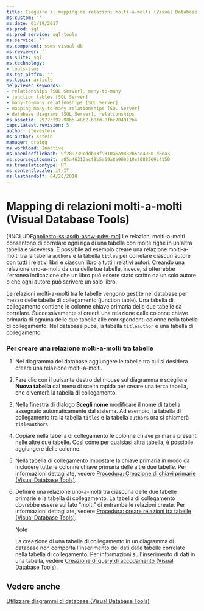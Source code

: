 ```yaml
---
title: Eseguire il mapping di relazioni molti-a-molti (Visual Database Tools) | Microsoft Docs
ms.custom: ''
ms.date: 01/19/2017
ms.prod: sql
ms.prod_service: sql-tools
ms.service: ''
ms.component: ssms-visual-db
ms.reviewer: ''
ms.suite: sql
ms.technology:
- tools-ssms
ms.tgt_pltfrm: ''
ms.topic: article
helpviewer_keywords:
- relationships [SQL Server], many-to-many
- junction tables [SQL Server]
- many-to-many relationships [SQL Server]
- mapping many-to-many relationships [SQL Server]
- database diagrams [SQL Server], relationships
ms.assetid: 2977cf92-98b5-48b2-b0fd-8fbc7040f2b4
caps.latest.revision: 5
author: stevestein
ms.author: sstein
manager: craigg
ms.workload: Inactive
ms.openlocfilehash: 9f289739cddb03f9310a6a9882b5ae49801d8ea3
ms.sourcegitcommit: a85a46312acf8b5a59a8a900310cf088369c4150
ms.translationtype: HT
ms.contentlocale: it-IT
ms.lasthandoff: 04/26/2018
---
```

# <a name="map-many-to-many-relationships-visual-database-tools"></a>Mapping di relazioni molti-a-molti (Visual Database Tools)
[!INCLUDE[appliesto-ss-asdb-asdw-pdw-md](../../includes/appliesto-ss-asdb-asdw-pdw-md.md)]
Le relazioni molti-a-molti consentono di correlare ogni riga di una tabella con molte righe in un'altra tabella e viceversa. È possibile ad esempio creare una relazione molti-a-molti tra la tabella `authors` e la tabella `titles` per correlare ciascun autore con tutti i relativi libri e ciascun libro a tutti i relativi autori. Creando una relazione uno-a-molti da una delle tue tabelle, invece, si otterrebbe l'erronea indicazione che un libro può essere stato scritto da un solo autore o che ogni autore può scrivere un solo libro.  
  
Le relazioni molti-a-molti tra le tabelle vengono gestite nei database per mezzo delle tabelle di collegamento (junction table). Una tabella di collegamento contiene le colonne chiave primaria delle due tabelle da correlare. Successivamente si creerà una relazione dalle colonne chiave primaria di ognuna delle due tabelle alle corrispondenti colonne nella tabella di collegamento. Nel database pubs, la tabella `titleauthor` è una tabella di collegamento.  
  
### <a name="to-create-a-many-to-many-relationship-between-tables"></a>Per creare una relazione molti-a-molti tra tabelle  
  
1.  Nel diagramma del database aggiungere le tabelle tra cui si desidera creare una relazione molti-a-molti.  
  
2.  Fare clic con il pulsante destro del mouse sul diagramma e scegliere **Nuova tabella** dal menu di scelta rapida per creare una terza tabella, che diventerà la tabella di collegamento.  
  
3.  Nella finestra di dialogo **Scegli nome** modificare il nome di tabella assegnato automaticamente dal sistema. Ad esempio, la tabella di collegamento tra la tabella `titles` e la tabella `authors` ora si chiamerà `titleauthors`.  
  
4.  Copiare nella tabella di collegamento le colonne chiave primaria presenti nelle altre due tabelle. Così come per qualsiasi altra tabella, è possibile aggiungere delle colonne.  
  
5.  Nella tabella di collegamento impostare la chiave primaria in modo da includere tutte le colonne chiave primaria delle altre due tabelle. Per informazioni dettagliate, vedere [Procedura: Creazione di chiavi primarie (Visual Database Tools)](http://msdn.microsoft.com/en-us/85c623ca-4656-4d70-a9db-ee4d897cd214).  
  
6.  Definire una relazione uno-a-molti tra ciascuna delle due tabelle primarie e la tabella di collegamento. La tabella di collegamento dovrebbe essere sul lato "molti" di entrambe le relazioni create. Per informazioni dettagliate, vedere [Procedura: creare relazioni tra tabelle (Visual Database Tools)](http://msdn.microsoft.com/en-us/867a54b8-5be4-46e6-9702-49ae6dabf67c).  
  
    > [!NOTE]  
    > La creazione di una tabella di collegamento in un diagramma di database non comporta l'inserimento dei dati dalle tabelle correlate nella tabella di collegamento. Per informazioni sull'inserimento di dati in una tabella, vedere [Creazione di query di accodamento &#40;Visual Database Tools&#41;](../../ssms/visual-db-tools/create-insert-results-queries-visual-database-tools.md).  
  
## <a name="see-also"></a>Vedere anche  
[Utilizzare diagrammi di database &#40;Visual Database Tools&#41;](../../ssms/visual-db-tools/work-with-database-diagrams-visual-database-tools.md)  
  
